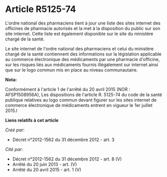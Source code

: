 # Article R5125-74

L'ordre national des pharmaciens tient à jour une liste des sites internet des officines de pharmacie autorisés et la met à
la disposition du public sur son site internet. Cette liste est également disponible sur le site du ministère chargé de la
santé.

Le site internet de l'ordre national des pharmaciens et celui du ministère chargé de la santé contiennent des informations
sur la législation applicable au commerce électronique des médicaments par une pharmacie d'officine, sur les risques liés aux
médicaments fournis illégalement sur internet ainsi que sur le logo commun mis en place au niveau communautaire.

**Nota:**

Conformément à l'article 1 de l'arrêté du 20 avril 2015 (NOR : AFSP1508956A), Les dispositions de l'article R. 5125-74 du
code de la santé publique relatives au logo commun devant figurer sur les sites internet de commerce électronique de
médicaments entrent en vigueur le 1er juillet 2015.l

**Liens relatifs à cet article**

_Créé par_:

  - Décret n°2012-1562 du 31 décembre 2012 - art. 3

_Cité par_:

  - Décret n°2012-1562 du 31 décembre 2012 - art. 8 (V)
  - Arrêté du 20 juin 2013 - art. (V)
  - Arrêté du 20 avril 2015 - art. 1 (V)
